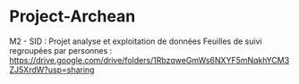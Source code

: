 # Project-Archean
M2 - SID : Projet analyse et exploitation de données 
Feuilles de suivi regroupées par personnes : https://drive.google.com/drive/folders/1RbzqweGmWs6NXYF5mNqkhYCM3ZJ5XrdW?usp=sharing

